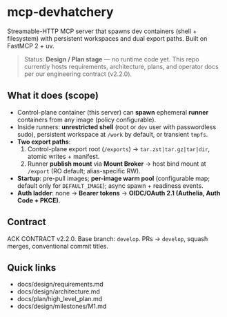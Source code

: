 # mcp-devhatchery

Streamable-HTTP MCP server that spawns dev containers (shell + filesystem) with persistent workspaces and dual export paths. Built on FastMCP 2 + uv.

> Status: **Design / Plan stage** — no runtime code yet. This repo currently hosts requirements, architecture, plans, and operator docs per our engineering contract (v2.2.0).

## What it does (scope)
- Control-plane container (this server) can **spawn** ephemeral **runner** containers from any image (policy configurable).
- Inside runners: **unrestricted shell** (root or `dev` user with passwordless sudo), persistent workspace at `/work` by default, or transient `tmpfs`.
- **Two export paths**:
  1) Control-plane export root (`/exports`) → `tar.zst|tar.gz|tar|dir`, atomic writes + manifest.
  2) Runner **publish mount** via **Mount Broker** → host bind mount at `/export` (RO default; alias-specific RW).
- **Startup**: pre-pull images; **per-image warm pool** (configurable map; default only for `DEFAULT_IMAGE`); async spawn + readiness events.
- **Auth ladder**: none → **Bearer tokens** → **OIDC/OAuth 2.1 (Authelia, Auth Code + PKCE)**.

## Contract
ACK CONTRACT v2.2.0. Base branch: `develop`. PRs → `develop`, squash merges, conventional commit titles.

## Quick links
- docs/design/requirements.md
- docs/design/architecture.md
- docs/plan/high_level_plan.md
- docs/design/milestones/M1.md
